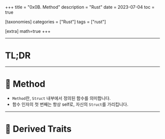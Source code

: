 +++
title = "0x0B. Method"
description = "Rust"
date = 2023-07-04
toc = true

[taxonomies]
categories = ["Rust"]
tags = ["rust"]

[extra]
math=true
+++

---
# <txtred>**TL;DR**</txtred>

---
# 📌 Method
- `Method`란, `Struct` 내부에서 정의된 <txtylw>함수</txtylw>를 의미합니다.
- <txtylw>함수 인자</txtylw>의 첫 번째는 항상 <txtred>self</txtred>로, 자신의 `Struct`를 가리킵니다.

---
# 📌 Derived Traits
